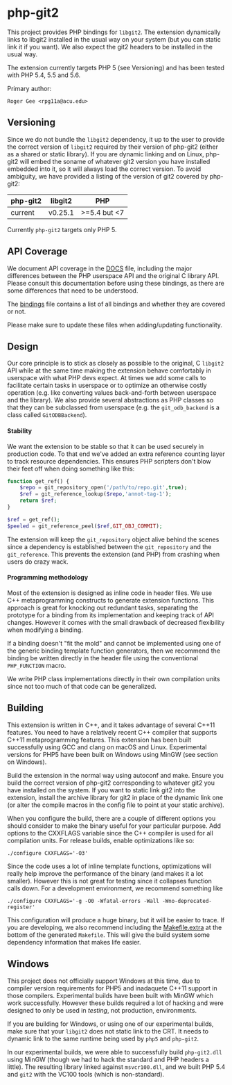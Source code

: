 php-git2
========

This project provides PHP bindings for `libgit2`. The extension dynamically
links to libgit2 installed in the usual way on your system (but you can static
link it if you want). We also expect the git2 headers to be installed in the
usual way.

The extension currently targets PHP 5 (see Versioning) and has been tested with
PHP 5.4, 5.5 and 5.6.

Primary author:

    Roger Gee <rpg11a@acu.edu>

Versioning
----------

Since we do not bundle the `libgit2` dependency, it up to the user to provide the
correct version of `libgit2` required by their version of php-git2 (either as a
shared or static library). If you are dynamic linking and on Linux, php-git2
will embed the soname of whatever git2 version you have installed embedded into
it, so it will always load the correct version. To avoid ambiguity, we have
provided a listing of the version of git2 covered by php-git2:

| php-git2 | libgit2 | PHP           |
| -------- | ------- | ------------- |
| current  | v0.25.1 |  >=5.4 but <7 |

Currently `php-git2` targets only PHP 5.

API Coverage
------------

We document API coverage in the [DOCS](DOCS) file, including the major
differences between the PHP userspace API and the original C library API. Please
consult this documentation before using these bindings, as there are some
differences that need to be understood.

The [bindings](bindings) file contains a list of all bindings and whether they
are covered or not.

Please make sure to update these files when adding/updating functionality.

Design
------

Our core principle is to stick as closely as possible to the original, C
`libgit2` API while at the same time making the extension behave comfortably in
userspace with what PHP devs expect. At times we add some calls to facilitate
certain tasks in userspace or to optimize an otherwise costly operation
(e.g. like converting values back-and-forth between userspace and the
library). We also provide several abstractions as PHP classes so that they can
be subclassed from userspace (e.g. the `git_odb_backend` is a class called
`GitODBBackend`).

#### Stability

We want the extension to be stable so that it can be used securely in production
code. To that end we've added an extra reference counting layer to track
resource dependencies. This ensures PHP scripters don't blow their feet off when
doing something like this:

```php
function get_ref() {
    $repo = git_repository_open('/path/to/repo.git',true);
    $ref = git_reference_lookup($repo,'annot-tag-1');
    return $ref;
}

$ref = get_ref();
$peeled = git_reference_peel($ref,GIT_OBJ_COMMIT);
```

The extension will keep the `git_repository` object alive behind the scenes
since a dependency is established between the `git_repository` and the
`git_reference`. This prevents the extension (and PHP) from crashing when users
do crazy wack.

#### Programming methodology

Most of the extension is designed as inline code in header files. We use C++
metaprogramming constructs to generate extension functions. This approach is
great for knocking out redundant tasks, separating the prototype for a binding
from its implementation and keeping track of API changes. However it comes with
the small drawback of decreased flexibility when modifying a binding.

If a binding doesn't "fit the mold" and cannot be implemented using one of the
generic binding template function generators, then we recommend the binding be
written directly in the header file using the conventional `PHP_FUNCTION` macro.

We write PHP class implementations directly in their own compilation units since
not too much of that code can be generalized.

Building
--------

This extension is written in C++, and it takes advantage of several C++11
features. You need to have a relatively recent C++ compiler that supports C++11
metaprogramming features. This extension has been built successfully using GCC
and clang on macOS and Linux. Experimental versions for PHP5 have been built on
Windows using MinGW (see section on Windows).

Build the extension in the normal way using autoconf and make. Ensure you build
the correct version of php-git2 corresponding to whatever git2 you have
installed on the system. If you want to static link git2 into the extension,
install the archive library for git2 in place of the dynamic link one (or alter
the compile macros in the config file to point at your static archive).

When you configure the build, there are a couple of different options you should
consider to make the binary useful for your particular purpose. Add options to
the CXXFLAGS variable since the C++ compiler is used for all compilation
units. For release builds, enable optimizations like so:

    ./configure CXXFLAGS='-O3'

Since the code uses a lot of inline template functions, optimizations will
really help improve the performance of the binary (and makes it a lot
smaller). However this is not great for testing since it collapses function
calls down. For a development environment, we recommend something like

    ./configure CXXFLAGS='-g -O0 -Wfatal-errors -Wall -Wno-deprecated-register'

This configuration will produce a huge binary, but it will be easier to
trace. If you are developing, we also recommend including the
[Makefile.extra](Makefile.extra) at the bottom of the generated `Makefile`. This
will give the build system some dependency information that makes life easier.

Windows
-------

This project does not officially support Windows at this time, due to compiler
version requirements for PHP5 and inadaquete C++11 support in those
compilers. Experimental builds have been built with MinGW which work
successfully. However these builds required a lot of hacking and were designed
to only be used in _testing_, not production, environments.

If you are building for Windows, or using one of our experimental builds, make
sure that your `libgit2` does not static link to the CRT. It needs to dynamic
link to the same runtime being used by `php5` and `php-git2`.

In our experimental builds, we were able to successfully build `php-git2.dll`
using MinGW (though we had to hack the standard and PHP headers a little). The
resulting library linked against `msvcr100.dll`, and we built PHP 5.4 and `git2`
with the VC100 tools (which is non-standard).
